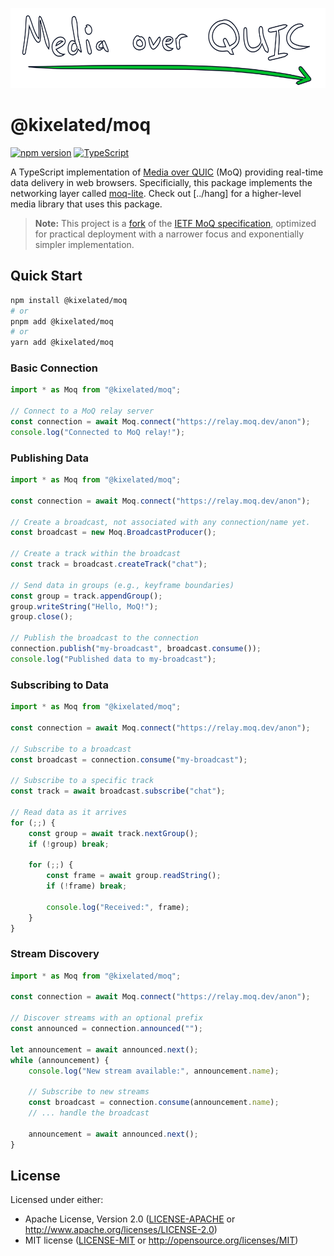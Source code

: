 <p align="center">
	<img height="128px" src="https://github.com/kixelated/moq/blob/main/.github/logo.svg" alt="Media over QUIC">
</p>

# @kixelated/moq

[![npm version](https://img.shields.io/npm/v/@kixelated/moq)](https://www.npmjs.com/package/@kixelated/moq)
[![TypeScript](https://img.shields.io/badge/TypeScript-ready-blue.svg)](https://www.typescriptlang.org/)

A TypeScript implementation of [Media over QUIC](https://moq.dev/) (MoQ) providing real-time data delivery in web browsers.
Specificially, this package implements the networking layer called [moq-lite](https://moq.dev/blog/moq-lite).
Check out [../hang] for a higher-level media library that uses this package.

> **Note:** This project is a [fork](https://moq.dev/blog/transfork) of the [IETF MoQ specification](https://datatracker.ietf.org/group/moq/documents/), optimized for practical deployment with a narrower focus and exponentially simpler implementation.

## Quick Start

```bash
npm install @kixelated/moq
# or
pnpm add @kixelated/moq
# or
yarn add @kixelated/moq
```

### Basic Connection

```typescript
import * as Moq from "@kixelated/moq";

// Connect to a MoQ relay server
const connection = await Moq.connect("https://relay.moq.dev/anon");
console.log("Connected to MoQ relay!");
```

### Publishing Data

```typescript
import * as Moq from "@kixelated/moq";

const connection = await Moq.connect("https://relay.moq.dev/anon");

// Create a broadcast, not associated with any connection/name yet.
const broadcast = new Moq.BroadcastProducer();

// Create a track within the broadcast
const track = broadcast.createTrack("chat");

// Send data in groups (e.g., keyframe boundaries)
const group = track.appendGroup();
group.writeString("Hello, MoQ!");
group.close();

// Publish the broadcast to the connection
connection.publish("my-broadcast", broadcast.consume());
console.log("Published data to my-broadcast");
```

### Subscribing to Data

```typescript
import * as Moq from "@kixelated/moq";

const connection = await Moq.connect("https://relay.moq.dev/anon");

// Subscribe to a broadcast
const broadcast = connection.consume("my-broadcast");

// Subscribe to a specific track
const track = await broadcast.subscribe("chat");

// Read data as it arrives
for (;;) {
	const group = await track.nextGroup();
	if (!group) break;

	for (;;) {
		const frame = await group.readString();
		if (!frame) break;

        console.log("Received:", frame);
    }
}
```

### Stream Discovery

```typescript
import * as Moq from "@kixelated/moq";

const connection = await Moq.connect("https://relay.moq.dev/anon");

// Discover streams with an optional prefix
const announced = connection.announced("");

let announcement = await announced.next();
while (announcement) {
    console.log("New stream available:", announcement.name);

    // Subscribe to new streams
    const broadcast = connection.consume(announcement.name);
    // ... handle the broadcast

    announcement = await announced.next();
}
```

## License

Licensed under either:

-   Apache License, Version 2.0 ([LICENSE-APACHE](LICENSE-APACHE) or http://www.apache.org/licenses/LICENSE-2.0)
-   MIT license ([LICENSE-MIT](LICENSE-MIT) or http://opensource.org/licenses/MIT)
